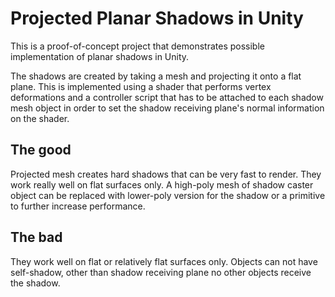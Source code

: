 # Projected Planar Shadows in Unity
This is a proof-of-concept project that demonstrates possible implementation of
planar shadows in Unity.

The shadows are created by taking a mesh and projecting it onto a flat plane.
This is implemented using a shader that performs vertex deformations and a
controller script that has to be attached to each shadow mesh object in order to
set the shadow receiving plane's normal information on the shader.

## The good
Projected mesh creates hard shadows that can be very fast to render. They work
really well on flat surfaces only. A high-poly mesh of shadow caster object can
be replaced with lower-poly version for the shadow or a primitive to further
increase performance.

## The bad
They work well on flat or relatively flat surfaces only. Objects can not have
self-shadow, other than shadow receiving plane no other objects receive the
shadow.
